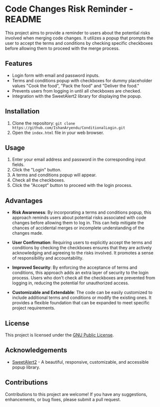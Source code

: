 # Code Changes Risk Reminder - README

This project aims to provide a reminder to users about the potential risks involved when merging code changes. It utilizes a popup that prompts the user to accept the terms and conditions by checking specific checkboxes before allowing them to proceed with the merge process.

## Features

- Login form with email and password inputs.
- Terms and conditions popup with checkboxes for dummy placeholder values "Cook the food", "Pack the food" and "Deliver the food."
- Prevents users from logging in until all checkboxes are checked.
- Integration with the SweetAlert2 library for displaying the popup.

## Installation

1. Clone the repository: `git clone https://github.com/IshanAryendu/ConditionalLogin.git`
2. Open the `index.html` file in your web browser.

## Usage

1. Enter your email address and password in the corresponding input fields.
2. Click the "Login" button.
3. A terms and conditions popup will appear.
4. Check all the checkboxes.
5. Click the "Accept" button to proceed with the login process.

## Advantages

- **Risk Awareness**: By incorporating a terms and conditions popup, this approach reminds users about potential risks associated with code changes before allowing them to log in. This can help mitigate the chances of accidental merges or incomplete understanding of the changes made.

- **User Confirmation**: Requiring users to explicitly accept the terms and conditions by checking the checkboxes ensures that they are actively acknowledging and agreeing to the risks involved. It promotes a sense of responsibility and accountability.

- **Improved Security**: By enforcing the acceptance of terms and conditions, this approach adds an extra layer of security to the login process. Users who don't check all the checkboxes are prevented from logging in, reducing the potential for unauthorized access.

- **Customizable and Extendable**: The code can be easily customized to include additional terms and conditions or modify the existing ones. It provides a flexible foundation that can be expanded to meet specific project requirements.

## License

This project is licensed under the [GNU Public License](https://www.gnu.org/licenses/gpl-3.0.en.html).

## Acknowledgements

- [SweetAlert2](https://sweetalert2.github.io/) - A beautiful, responsive, customizable, and accessible popup library.

## Contributions

Contributions to this project are welcome! If you have any suggestions, enhancements, or bug fixes, please submit a pull request.
